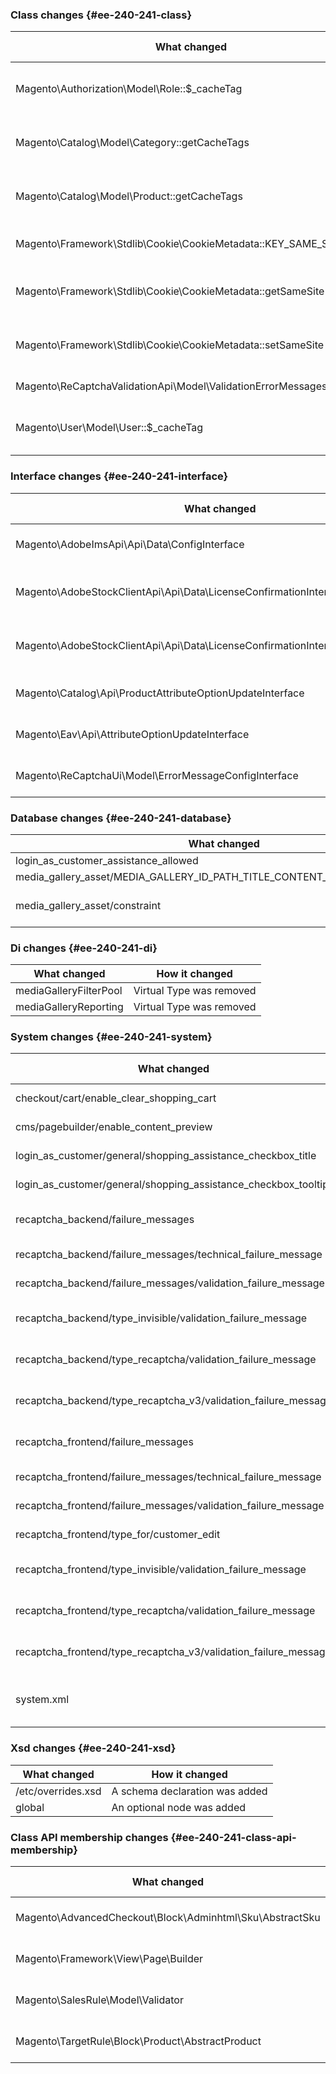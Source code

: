 ### Class changes {#ee-240-241-class}

| What changed                                                         | How it changed                       |
| -------------------------------------------------------------------- | ------------------------------------ |
| Magento\Authorization\Model\Role::$\_cacheTag                        | [protected] Property has been added. |
| Magento\Catalog\Model\Category::getCacheTags                         | [public] Method has been added.      |
| Magento\Catalog\Model\Product::getCacheTags                          | [public] Method has been added.      |
| Magento\Framework\Stdlib\Cookie\CookieMetadata::KEY_SAME_SITE        | Constant has been added.             |
| Magento\Framework\Stdlib\Cookie\CookieMetadata::getSameSite          | [public] Method has been added.      |
| Magento\Framework\Stdlib\Cookie\CookieMetadata::setSameSite          | [public] Method has been added.      |
| Magento\ReCaptchaValidationApi\Model\ValidationErrorMessagesProvider | Class was added.                     |
| Magento\User\Model\User::$\_cacheTag                                 | [protected] Property has been added. |

### Interface changes {#ee-240-241-interface}

| What changed                                                                     | How it changed                    |
| -------------------------------------------------------------------------------- | --------------------------------- |
| Magento\AdobeImsApi\Api\Data\ConfigInterface                                     | Interface was added.              |
| Magento\AdobeStockClientApi\Api\Data\LicenseConfirmationInterface::getCanLicense | [public] Method has been removed. |
| Magento\AdobeStockClientApi\Api\Data\LicenseConfirmationInterface::isCanLicense  | [public] Method has been added.   |
| Magento\Catalog\Api\ProductAttributeOptionUpdateInterface                        | Interface was added.              |
| Magento\Eav\Api\AttributeOptionUpdateInterface                                   | Interface was added.              |
| Magento\ReCaptchaUi\Model\ErrorMessageConfigInterface                            | Interface was added.              |

### Database changes {#ee-240-241-database}

| What changed                                                              | How it changed                                                       |
| ------------------------------------------------------------------------- | -------------------------------------------------------------------- |
| login_as_customer_assistance_allowed                                      | Table was added                                                      |
| media_gallery_asset/MEDIA_GALLERY_ID_PATH_TITLE_CONTENT_TYPE_WIDTH_HEIGHT | Unique key was removed                                               |
| media_gallery_asset/constraint                                            | Module db schema whitelist reduced (media_gallery_asset/constraint). |

### Di changes {#ee-240-241-di}

| What changed           | How it changed           |
| ---------------------- | ------------------------ |
| mediaGalleryFilterPool | Virtual Type was removed |
| mediaGalleryReporting  | Virtual Type was removed |

### System changes {#ee-240-241-system}

| What changed                                                    | How it changed                      |
| --------------------------------------------------------------- | ----------------------------------- |
| checkout/cart/enable_clear_shopping_cart                        | A field-node was added              |
| cms/pagebuilder/enable_content_preview                          | A field-node was added              |
| login_as_customer/general/shopping_assistance_checkbox_title    | A field-node was added              |
| login_as_customer/general/shopping_assistance_checkbox_tooltip  | A field-node was added              |
| recaptcha_backend/failure_messages                              | A group-node was added              |
| recaptcha_backend/failure_messages/technical_failure_message    | A field-node was added              |
| recaptcha_backend/failure_messages/validation_failure_message   | A field-node was added              |
| recaptcha_backend/type_invisible/validation_failure_message     | A field-node was removed            |
| recaptcha_backend/type_recaptcha/validation_failure_message     | A field-node was removed            |
| recaptcha_backend/type_recaptcha_v3/validation_failure_message  | A field-node was removed            |
| recaptcha_frontend/failure_messages                             | A group-node was added              |
| recaptcha_frontend/failure_messages/technical_failure_message   | A field-node was added              |
| recaptcha_frontend/failure_messages/validation_failure_message  | A field-node was added              |
| recaptcha_frontend/type_for/customer_edit                       | A field-node was added              |
| recaptcha_frontend/type_invisible/validation_failure_message    | A field-node was removed            |
| recaptcha_frontend/type_recaptcha/validation_failure_message    | A field-node was removed            |
| recaptcha_frontend/type_recaptcha_v3/validation_failure_message | A field-node was removed            |
| system.xml                                                      | System configuration file was added |

### Xsd changes {#ee-240-241-xsd}

| What changed       | How it changed                 |
| ------------------ | ------------------------------ |
| /etc/overrides.xsd | A schema declaration was added |
| global             | An optional node was added     |

### Class API membership changes {#ee-240-241-class-api-membership}

| What changed                                             | How it changed   |
| -------------------------------------------------------- | ---------------- |
| Magento\AdvancedCheckout\Block\Adminhtml\Sku\AbstractSku | Class was added. |
| Magento\Framework\View\Page\Builder                      | Class was added. |
| Magento\SalesRule\Model\Validator                        | Class was added. |
| Magento\TargetRule\Block\Product\AbstractProduct         | Class was added. |

